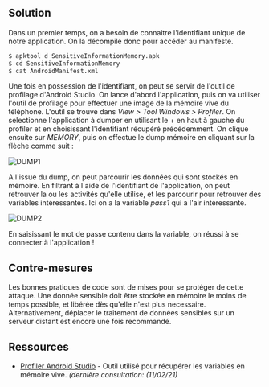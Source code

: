 ## Solution

Dans un premier temps, on a besoin de connaitre l'identifiant unique de notre application. On la décompile donc pour accéder au manifeste.

```sh
$ apktool d SensitiveInformationMemory.apk
$ cd SensitiveInformationMemory
$ cat AndroidManifest.xml
```

Une fois en possession de l'identifiant, on peut se servir de l'outil de profilage d'Android Studio. On lance d'abord l'application, puis on va utiliser l'outil de profilage pour effectuer une image de la mémoire vive du téléphone. L'outil se trouve dans *View > Tool Windows > Profiler*. On selectionne l'application à dumper en utilisant le + en haut à gauche du profiler et en choisissant l'identifiant récupéré précédemment. On clique ensuite sur *MEMORY*, puis on effectue le dump mémoire en cliquant sur la flèche comme suit :

![DUMP1]

A l'issue du dump, on peut parcourir les données qui sont stockés en mémoire. En filtrant à l'aide de l'identifiant de l'application, on peut retrouver la ou les activités qu'elle utilise, et les parcourir pour retrouver des variables intéressantes. Ici on a la variable *pass1* qui a l'air intéressante.

![DUMP2]

En saisissant le mot de passe contenu dans la variable, on réussi à se connecter à l'application !


## Contre-mesures

Les bonnes pratiques de code sont de mises pour se protéger de cette attaque. Une donnée sensible doit être stockée en mémoire le moins de temps possible, et libérée dès qu'elle n'est plus necessaire. Alternativement, déplacer le traitement de données sensibles sur un serveur distant est encore une fois recommandé.


## Ressources 

* [Profiler Android Studio] - Outil utilisé pour récupérer les variables en mémoire vive. *(dernière consultation: (11/02/21)*


[//]: #

  [Profiler Android Studio]: <https://developer.android.com/studio/profile/memory-profiler>
  [DUMP1]: <https://gitlab.isima.fr/dasoares/projet-ctf-zz3/-/raw/master/img/dump.png>
  [DUMP2]: <https://gitlab.isima.fr/dasoares/projet-ctf-zz3/-/raw/master/img/dump2.png>
